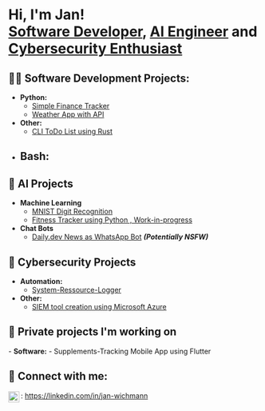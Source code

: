 <h1>Hi, I'm Jan! <br/><a href="https://github.com/janwichmann98">Software Developer</a>, <a href="https://github.com/janwichmann98">AI Engineer</a> and <a href="https://github.com/janwichmann98/">Cybersecurity Enthusiast</a></h1>

<h2>👨‍💻 Software Development Projects:</h2>

- <b>Python:</b>
  - [Simple Finance Tracker](https://github.com/janwichmann98/finance-tracker-v1)
  - [Weather App with API]()
- <b>Other:</b>
  - [CLI ToDo List using Rust](https://github.com/janwichmann98/cli-todo-app)
- <b>Bash:</b>
  - 

<h2>🤖 AI Projects</h2>

- <b>Machine Learning</b>
  - [MNIST Digit Recognition](https://github.com/janwichmann98/mnist-digit-recognition)
  - [Fitness Tracker using Python , Work-in-progress]("link")
- <b>Chat Bots</b>
  - [Daily.dev News as WhatsApp Bot]("link") <b><i>(Potentially NSFW)</b></i>

<h2>👾 Cybersecurity Projects</h2>

- <b>Automation:</b>
  - [System-Ressource-Logger]("link")
- <b>Other:</b>
  - [SIEM tool creation using Microsoft Azure]("link")

<h2>🔭 Private projects I'm working on</h2>
- <b>Software:</b>
  - Supplements-Tracking Mobile App using Flutter

<h2> 🤳 Connect with me:</h2>

[<img align="left" alt="JanWichmann | linkedin" width="22px" src="https://cdn.jsdelivr.net/npm/simple-icons@v3/icons/linkedin.svg" />](https://linkedin.com/in/jan-wichmann): https://linkedin.com/in/jan-wichmann

<!--
**joshmadakor1/joshmadakor1** is a ✨ _special_ ✨ repository because its `README.md` (this file) appears on your GitHub profile.

Here are some ideas to get you started:

- 🔭 I’m currently working on ...
- 🌱 I’m currently learning ...
- 👯 I’m looking to collaborate on ...
- 🤔 I’m looking for help with ...
- 💬 Ask me about ...
- 📫 How to reach me: ...
- 😄 Pronouns: ...
- ⚡ Fun fact: ...
-->
